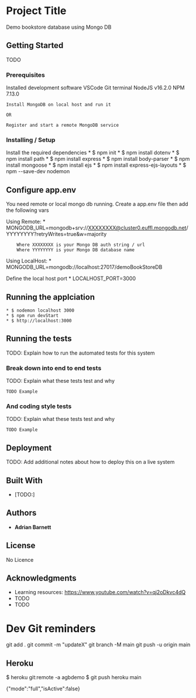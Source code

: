 # Project Title

Demo bookstore database using Mongo DB


## Getting Started

TODO


### Prerequisites

Installed development software
    VSCode
    Git terminal
    NodeJS v16.2.0
    NPM 7.13.0

    Install MongoDB on local host and run it 
    
    OR 
    
    Register and start a remote MongoDB service



### Installing / Setup

Install the required dependencies
	* $ npm init
	* $ npm install dotenv
	* $ npm install path
	* $ npm install express
	* $ npm install body-parser
	* $ npm install mongoose
    * $ npm install ejs
    * $ npm install express-ejs-layouts
    * $ npm --save-dev nodemon


## Configure app.env

You need remote or local mongo db running. Create a app.env file then add the following vars

Using Remote:
    * MONGODB_URL=mongodb+srv://XXXXXXXX@cluster0.euffl.mongodb.net/YYYYYYYY?retryWrites=true&w=majority

        Where XXXXXXXX is your Mongo DB auth string / url
        Where YYYYYYYY is your Mongo DB database name

Using LocalHost: 
    * MONGODB_URL=mongodb://localhost:27017/demoBookStoreDB


Define the local host port
    * LOCALHOST_PORT=3000

    


## Running the applciation

	* $ nodemon localhost 3000
    * $ npm run devStart
	* $ http://localhost:3000


## Running the tests

TODO:  Explain how to run the automated tests for this system


### Break down into end to end tests

TODO:  Explain what these tests test and why

```
TODO Example
```

### And coding style tests

TODO:  Explain what these tests test and why

```
TODO Example
```

## Deployment

TODO:  Add additional notes about how to deploy this on a live system

## Built With

* [TODO:]

## Authors

* **Adrian Barnett**

## License

No Licence

## Acknowledgments

* Learning resources: https://www.youtube.com/watch?v=qj2oDkvc4dQ
* TODO
* TODO


# Dev Git reminders
git add .
git commit -m "updateX"
git branch -M main
git push -u origin main

## Heroku
$ heroku git:remote -a agbdemo
$ git push heroku main

{"mode":"full","isActive":false}